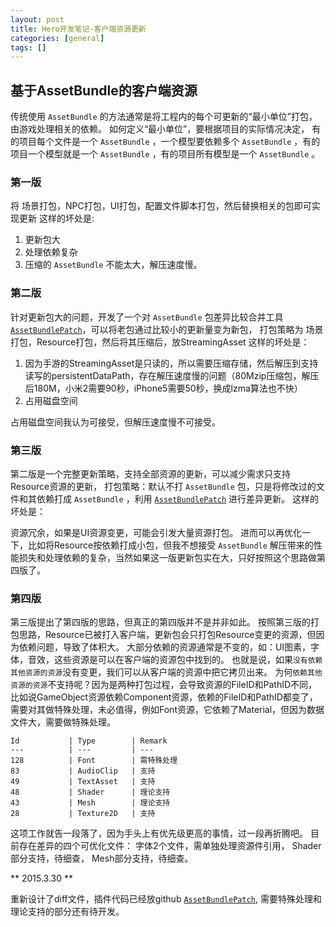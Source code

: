 ```yaml
---
layout: post
title: Hero开发笔记-客户端资源更新
categories: [general]
tags: []
---
```

## 基于AssetBundle的客户端资源 ##

传统使用 `AssetBundle` 的方法通常是将工程内的每个可更新的“最小单位”打包，由游戏处理相关的依赖。
如何定义“最小单位”，要根据项目的实际情况决定，
有的项目每个文件是一个 `AssetBundle` ，一个模型要依赖多个 `AssetBundle` ，有的项目一个模型就是一个 `AssetBundle` ，有的项目所有模型是一个 `AssetBundle` 。

### 第一版 ###
将 场景打包，NPC打包，UI打包，配置文件脚本打包，然后替换相关的包即可实现更新
这样的坏处是:

1. 更新包大
1. 处理依赖复杂
1. 压缩的 `AssetBundle` 不能太大，解压速度慢。

### 第二版 ###
针对更新包大的问题，开发了一个对 `AssetBundle` 包差异比较合并工具[`AssetBundlePatch`]，可以将老包通过比较小的更新量变为新包，
打包策略为 场景打包，Resource打包，然后将其压缩后，放StreamingAsset
这样的坏处是：

1. 因为手游的StreamingAsset是只读的，所以需要压缩存储，然后解压到支持读写的persistentDataPath，存在解压速度慢的问题（80Mzip压缩包，解压后180M，小米2需要90秒，iPhone5需要50秒，换成lzma算法也不快）
1. 占用磁盘空间

占用磁盘空间我认为可接受，但解压速度慢不可接受。

### 第三版 ###
第二版是一个完整更新策略，支持全部资源的更新，可以减少需求只支持Resource资源的更新，
打包策略：默认不打 `AssetBundle` 包，只是将修改过的文件和其依赖打成 `AssetBundle` ，利用 [`AssetBundlePatch`] 进行差异更新。
这样的坏处是：

资源冗余，如果是UI资源变更，可能会引发大量资源打包。
进而可以再优化一下，比如将Resource按依赖打成小包，但我不想接受 `AssetBundle` 解压带来的性能损失和处理依赖的复杂，当然如果这一版更新包实在大，只好按照这个思路做第四版了。

### 第四版 ###
第三版提出了第四版的思路，但真正的第四版并不是并非如此。
按照第三版的打包思路，Resource已被打入客户端，更新包会只打包Resource变更的资源，但因为依赖问题，导致了体积大。
大部分依赖的资源通常是不变的，如：UI图素，字体，音效，这些资源是可以在客户端的资源包中找到的。
也就是说，如果`没有依赖其他资源的资源`没有变更，我们可以从客户端的资源中把它拷贝出来。
为何`依赖其他资源的资源`不支持呢？因为是两种打包过程，会导致资源的FileID和PathID不同，比如说GameObject资源依赖Component资源，依赖的FileID和PathID都变了，需要对其做特殊处理，未必值得，例如Font资源，它依赖了Material，但因为数据文件大，需要做特殊处理。

    Id           | Type        | Remark
    ---          | ---         | --- 	
    128          | Font        | 需特殊处理
	83           | AudioClip   | 支持
	49           | TextAsset   | 支持
	48           | Shader      | 理论支持 
	43           | Mesh        | 理论支持 
	28           | Texture2D   | 支持

这项工作就告一段落了，因为手头上有优先级更高的事情，过一段再折腾吧。
目前存在差异的四个可优化文件：
字体2个文件，需单独处理资源件引用，
Shader部分支持，待细查，
Mesh部分支持，待细查。

** 2015.3.30 **

重新设计了diff文件，插件代码已经放github [`AssetBundlePatch`], 需要特殊处理和理论支持的部分还有待开发。


[`AssetBundlePatch`]: https://github.com/dpull/AssetBundlePatch